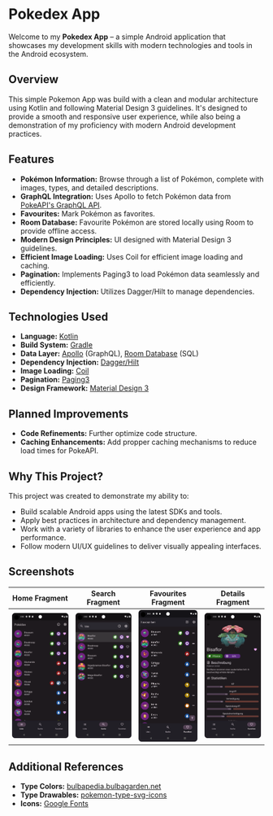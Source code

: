 # Pokedex App

Welcome to my **Pokedex App** – a simple Android application that showcases my development skills with modern technologies and tools in the Android ecosystem.

## Overview

This simple Pokemon App was build with a clean and modular architecture using Kotlin and following Material Design 3 guidelines.
It's designed to provide a smooth and responsive user experience, while also being a demonstration of my proficiency with modern Android development practices.

## Features
- **Pokémon Information:** Browse through a list of Pokémon, complete with images, types, and detailed descriptions.
- **GraphQL Integration:** Uses Apollo to fetch Pokémon data from [PokeAPI's GraphQL API](https://pokeapi.co/docs/graphql).
- **Favourites:** Mark Pokémon as favorites.
- **Room Database:** Favourite Pokémon are stored locally using Room to provide offline access.
- **Modern Design Principles:** UI designed with Material Design 3 guidelines.
- **Efficient Image Loading:** Uses Coil for efficient image loading and caching.
- **Pagination:** Implements Paging3 to load Pokémon data seamlessly and efficiently.
- **Dependency Injection:** Utilizes Dagger/Hilt to manage dependencies.

## Technologies Used

- **Language:** [Kotlin](https://kotlinlang.org/)
- **Build System:** [Gradle](https://gradle.org/)
- **Data Layer:** [Apollo](https://www.apollographql.com/docs/kotlin) (GraphQL), [Room Database](https://developer.android.com/jetpack/androidx/releases/room) (SQL)
- **Dependency Injection:** [Dagger/Hilt](https://developer.android.com/training/dependency-injection/hilt-android)
- **Image Loading:** [Coil](https://coil-kt.github.io/coil/)
- **Pagination:** [Paging3](https://developer.android.com/topic/libraries/architecture/paging/v3-overview)
- **Design Framework:** [Material Design 3](https://m3.material.io/)

## Planned Improvements

- **Code Refinements:** Further optimize code structure.
- **Caching Enhancements:** Add propper caching mechanisms to reduce load times for PokeAPI.

## Why This Project?

This project was created to demonstrate my ability to:

- Build scalable Android apps using the latest SDKs and tools.
- Apply best practices in architecture and dependency management.
- Work with a variety of libraries to enhance the user experience and app performance.
- Follow modern UI/UX guidelines to deliver visually appealing interfaces.

## Screenshots

| Home Fragment                                   | Search Fragment                                     | Favourites Fragment                                         | Details Fragment                                      |
|-------------------------------------------------|-----------------------------------------------------|-------------------------------------------------------------|-------------------------------------------------------|
| ![Home Fragment](screenshots/home_fragment.png) | ![Search Fragment](screenshots/search_fragment.png) | ![Favourites Fragment](screenshots/favourites_fragment.png) | ![Details Fragment](screenshots/details_fragment.png) |

## Additional References
- **Type Colors:** [bulbapedia.bulbagarden.net](https://bulbapedia.bulbagarden.net/wiki/Category:Type_color_templates)
- **Type Drawables:** [pokemon-type-svg-icons](https://github.com/duiker101/pokemon-type-svg-icons/tree/master)
- **Icons:** [Google Fonts](https://fonts.google.com/icons)
